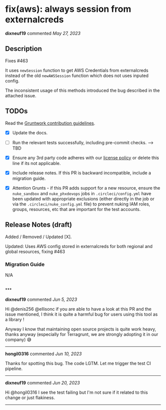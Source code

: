 # fix(aws): always session from externalcreds

**dixneuf19** commented *May 27, 2023*

<!-- Prepend '[WIP]' to the title if this PR is still a work-in-progress. Remove it when it is ready for review! -->

## Description

Fixes #463 

It uses `newSession` function  to get AWS Credentials from externalcreds instead of the old `newAWSSession` function which does not uses inputed config.

The inconsistent usage of this methods introduced the bug described in the attached issue.

<!-- Description of the changes introduced by this PR. -->

## TODOs

Read the [Gruntwork contribution guidelines](https://gruntwork.notion.site/Gruntwork-Coding-Methodology-02fdcd6e4b004e818553684760bf691e).

- [x] Update the docs.
- [ ] Run the relevant tests successfully, including pre-commit checks. --> TBD
- [x] Ensure any 3rd party code adheres with our [license policy](https://www.notion.so/gruntwork/Gruntwork-licenses-and-open-source-usage-policy-f7dece1f780341c7b69c1763f22b1378) or delete this line if its not applicable.
- [x] Include release notes. If this PR is backward incompatible, include a migration guide.
- [x] Attention Grunts - if this PR adds support for a new resource, ensure the `nuke_sandbox` and `nuke_phxdevops` jobs in `.circleci/config.yml` have been updated with appropriate exclusions (either directly in the job or via the `.circleci/nuke_config.yml` file) to prevent nuking IAM roles, groups, resources, etc that are important for the test accounts.


## Release Notes (draft)

<!-- One-line description of the PR that can be included in the final release notes. -->
Added / Removed / Updated [X].

Updated: Uses AWS config stored in externalcreds for both regional and global resources, fixing #463 

### Migration Guide

<!-- Important: If you made any backward incompatible changes, then you must write a migration guide! -->

N/A

<br />
***


**dixneuf19** commented *Jun 5, 2023*

Hi @denis256 @ellisonc if you are able to have a look at this PR and the issue mentioned, I think it is quite a harmful bug for users using this tool as a library !

Anyway I know that maintaining open source projects is quite work heavy, thanks anyway (especially for Terragrunt, we are strongly adopting it in our company) :sweat_smile: 
***

**hongil0316** commented *Jun 10, 2023*

Thanks for spotting this bug. The code LGTM. Let me trigger the test CI pipeline. 
***

**dixneuf19** commented *Jun 20, 2023*

Hi @hongil0316 I see the test failing but I'm not sure if it related to this change or just flakiness. 
***

